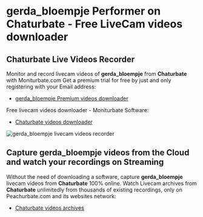 # gerda_bloempje Performer on Chaturbate - Free LiveCam videos downloader

## Chaturbate Live Videos Recorder

Monitor and record livecam videos of **gerda_bloempje** from **Chaturbate** with Moniturbate.com
Get a premium trial for free by just and only registering with your Email address:
* [gerda_bloempje Premium videos downloader](https://moniturbate.com/request-demo-licence-key.html)

Free livecam videos downloader - Moniturbate Software:
* [Chaturbate videos downloader](https://moniturbate.com/moniturbate-download-software.html)

![gerda_bloempje livecam videos recorder](https://peachurnet.com/templates/moniturbate-software.png)


## Capture gerda_bloempje videos from the Cloud and watch your recordings on Streaming

Without the need of downloading a software, capture **gerda_bloempje** livecam videos from **Chaturbate** 100% online.
Watch Livecam archives from **Chaturbate** unlimitedly from thousands of existing recordings, only on Peachurbate.com and its websites network:
* [Chaturbate videos archives](https://peachurnet.com/)